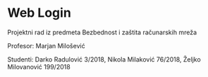 # Web Login

Projektni rad iz predmeta Bezbednost i zaštita računarskih mreža

Profesor:
Marjan Milošević

Studenti:
Darko Radulović 3/2018,
Nikola Milaković 76/2018,
Željko Milovanović 199/2018

